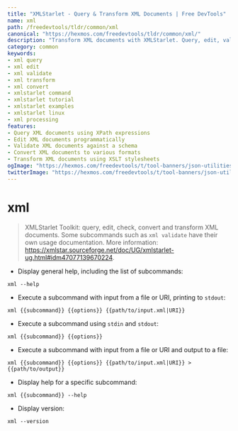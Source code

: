 ```yaml
---
title: "XMLStarlet - Query & Transform XML Documents | Free DevTools"
name: xml
path: /freedevtools/tldr/common/xml
canonical: "https://hexmos.com/freedevtools/tldr/common/xml/"
description: "Transform XML documents with XMLStarlet. Query, edit, validate, and convert XML files efficiently. Free online tool, no registration required."
category: common
keywords:
- xml query
- xml edit
- xml validate
- xml transform
- xml convert
- xmlstarlet command
- xmlstarlet tutorial
- xmlstarlet examples
- xmlstarlet linux
- xml processing
features:
- Query XML documents using XPath expressions
- Edit XML documents programmatically
- Validate XML documents against a schema
- Convert XML documents to various formats
- Transform XML documents using XSLT stylesheets
ogImage: "https://hexmos.com/freedevtools/t/tool-banners/json-utilities-banner.png"
twitterImage: "https://hexmos.com/freedevtools/t/tool-banners/json-utilities-banner.png"
---
```


# xml

> XMLStarlet Toolkit: query, edit, check, convert and transform XML documents.
> Some subcommands such as `xml validate` have their own usage documentation.
> More information: <https://xmlstar.sourceforge.net/doc/UG/xmlstarlet-ug.html#idm47077139670224>.

- Display general help, including the list of subcommands:

`xml --help`

- Execute a subcommand with input from a file or URI, printing to `stdout`:

`xml {{subcommand}} {{options}} {{path/to/input.xml|URI}}`

- Execute a subcommand using `stdin` and `stdout`:

`xml {{subcommand}} {{options}}`

- Execute a subcommand with input from a file or URI and output to a file:

`xml {{subcommand}} {{options}} {{path/to/input.xml|URI}} > {{path/to/output}}`

- Display help for a specific subcommand:

`xml {{subcommand}} --help`

- Display version:

`xml --version`
